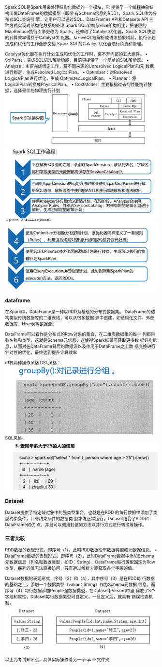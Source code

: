 Spark SQL是Spark用来处理结构化数据的一个模块，它
提供了一个编程抽象结构叫做DataFrame的数据模型（即带
有Schema信息的RDD），Spark SQL作为分布式SQL查询引
擎，让用户可以通过SQL、DataFrames API和Datasets API
三种方式实现对结构化数据的处理
Spark SQL架构与Hive架构相比，把底层的MapReduce执行引擎更改为
Spark，还修改了Catalyst优化器，Spark SQL快速的计算效率得益于Catalyst优
化器。从HiveQL被解析成语法抽象树起，执行计划生成和优化的工作全部交给
Spark SQL的Catalyst优化器进行负责和管理。

Catalyst优化器在执行计划生成和优化的工作时，离不开内部的五大组件。
• SqlParse：完成SQL语法解析功能，目前只提供了一个简单的SQL解析器。
• Analyze：主要完成绑定工作，将不同来源的Unresolved LogicalPlan和元
数据进行绑定，生成Resolved LogicalPlan。
• Optimizer：对Resolved Lo;gicalPlan进行优化，生成
OptimizedLogicalPlan。
• Planner：将LogicalPlan转换成PhysicalPlan。
• CostModel：主要根据过去的性能统计数据，选择最佳的物理执行计划
![](imge/md-20240510212306.png)
![](imge/md-20240510212218.png)
![](imge/md-20240510212431.png)

### dataframe
在Spark中，DataFrame是一种以RDD为基础的分布式数据集。
DataFrame的结构类似传统数据库的二维表格，可以从很多数据
源中创建，如结构化文件、外部数据库、Hive表等数据源。

DataFrame可以看作是分布式的Row对象的集合，在二维表数据集的每一
列都带有名称和类型，这就是Schema元信息，这使得Spark框架可获取更多数
据结构信息，从而对在DataFrame背后的数据源以及作用于DataFrame之上数
据变换进行针对性的优化，最终达到提升计算效率

df有两种操作风格
DSL风格：
![](imge/md-20240510213002.png)
SQL风格：
![](imge/md-20240510213028.png)

### Dataset

Dataset提供了特定域对象中的强类型集合，也就是在RDD
的每行数据中添加了类型约束条件，只有约束条件的数据类
型才能正常运行。Dataset结合了RDD和DataFrame的优
点，并且可以调用封装的方法以并行方式进行转换等操作。




### 三者比较
RDD数据的表现形式，即序号（1），此时RDD数据没有数据类型和元数据信息。
• DataFrame数据的表现形式，即序号（2），此时DataFrame数据中添加Schema
元数据信息（列名和数据类型，如ID：String），DataFrame每行类型固定为Row
类型，每列的值无法直接访问，只有通过解析才能获取各个字段的值。

Dataset数据的表现形式，序号（3）和（4），其中序号（3）是在RDD每
行数据的基础之上，添加一个数据类型（value：String）作为Schema元数据
信息。而序号（4）每行数据添加People强数据类型，在Dataset[Person]中里
存放了3个字段和属性，Dataset每行数据类型可自定义，一旦定义后，就具有
错误检查机制。![](imge/md-20240510214138.png)


以上为考试知识点，具体实际操作看另一个spark文件夹